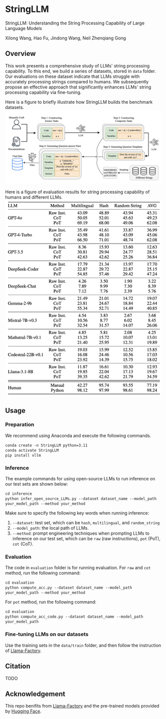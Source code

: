 # StringLLM
StringLLM: Understanding the String Processing Capability of Large Language Models

Xilong Wang, Hao Fu, Jindong Wang, Neil Zhenqiang Gong
## Overview
This work presents a comprehensive study of LLMs' string processing capability. To this end, we build a series of datasets, stored in `data` folder. Our evaluations on these dataset indicate that LLMs struggle with accurately processing strings compared to humans. We subsequently propose an effective approach that significantly enhances LLMs' string processing capability via fine-tuning.

Here is a figure to briefly illustrate how StringLLM builds the benchmark datasets.
![StringLLM](images/StringLLM.png)

Here is a figure of evaluation results for string processing capability of humans and different LLMs.
![Evaluation](images/evaluation.png)

## Usage
### Preparation
We recommend using Anaconda and execute the following commands.
```
conda create -n StringLLM python=3.11
conda activate StringLLM
pip install vllm
```
### Inference
The example commands for using open-source LLMs to run inference on our test sets are shown below:
```
cd inference
python infer_open_source_LLMs.py --dataset dataset_name --model_path your_model_path --method your_method
```
Make sure to specify the following key words when running inference:
1. `--dataset`: test set, which can be `hash`, `multilingual`, and `random_string`
2. `--model_path`: the local path of LLMs.
3. `--method`: prompt engineering techniques when prompting LLMs to inference on our test set, which can be `raw` (raw instructions), `pot` (PoT), `cot` (CoT).


### Evaluation
The code in `evaluation` folder is for running evaluation. For `raw` and `cot` method, run the following command:
```
cd evaluation
python compute_acc.py --dataset dataset_name --model_path your_model_path --method your_method
```
For `pot` method, run the following command:
```
cd evaluation
python compute_acc_code.py --dataset dataset_name --model_path your_model_path
```

### Fine-tuning LLMs on our datasets
Use the training sets in the `data/train` folder, and then follow the instruction of [Llama-Factory](https://github.com/hiyouga/LLaMA-Factory).

## Citation
TODO

## Acknowledgement
This repo benifits from [Llama-Factory](https://github.com/hiyouga/LLaMA-Factory) and the pre-trained models provided by [Hugging Face](https://huggingface.co).